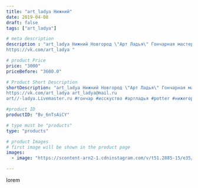```yaml
---
title: "art_ladya Нижний"
date: 2019-04-08
draft: false
tags: ["art_ladya"]

# meta description
description : "art_ladya Нижний Новгород \"Арт Ладья\" Гончарная мастерская в Нижнем Новгороде. Изготовление керамики и мастер//-классы по обучению. 
https://vk.com/art_ladya "

# product Price
price: "3000"
priceBefore: "3600.0"

# Product Short Description
shortDescription: "art_ladya Нижний Новгород \"Арт Ладья\" Гончарная мастерская в Нижнем Новгороде. Изготовление керамики и мастер//-классы по обучению. 
https://vk.com/art_ladya art_ladya@mail.ru 
art//-ladya.Livemaster.ru #гончар #исскуство #артладья #potter #нижегородскийкремль #керамикаручнаяработа #гончарнаямастерская #керамиканазаказ #handmade #шахматы #керамика  #эксклюзивнаякерамика #dishes #decor #ceramicar #историческаяреконструкция #claygoods #фестиваль #medieval #ceramic #design #artladya #нижнийновгород #ceramicart #фильм #съёмкифильма #шахматыостровальюис #гончарныйкруг #clay #авторскаякерамика"

#product ID
productID: "Bv_6nTsAiCY"

# type must be "products"
type: "products"

# product Images
# first image will be shown in the product page
images:
  - image: "https://scontent-arn2-1.cdninstagram.com/v/t51.2885-15/e35/56631899_354008828546068_9174933701189798761_n.jpg?tp=1&_nc_ht=scontent-arn2-1.cdninstagram.com&_nc_cat=104&_nc_ohc=_3BDcYzlS8QAX8cmL25&ccb=7-4&oh=435102bb9e5c062b68c97f221b254c43&oe=6082A8CE&_nc_sid=86f79a&ig_cache_key=MjAxNzU4ODk0NTk4MTkzOTg2NA%3D%3D.2-ccb7-4"

---
```

lorem
